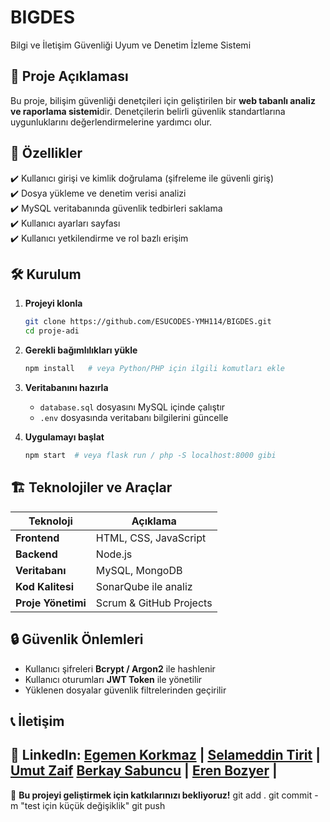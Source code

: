 # BIGDES
Bilgi ve İletişim Güvenliği Uyum ve Denetim İzleme Sistemi


## 📌 **Proje Açıklaması**
Bu proje, bilişim güvenliği denetçileri için geliştirilen bir **web tabanlı analiz ve raporlama sistemi**dir. Denetçilerin belirli güvenlik standartlarına uygunluklarını değerlendirmelerine yardımcı olur.

## 🚀 **Özellikler**
✔️ Kullanıcı girişi ve kimlik doğrulama (şifreleme ile güvenli giriş)  
✔️ Dosya yükleme ve denetim verisi analizi  
✔️ MySQL veritabanında güvenlik tedbirleri saklama  
✔️ Kullanıcı ayarları sayfası  
✔️ Kullanıcı yetkilendirme ve rol bazlı erişim  

## 🛠 **Kurulum**

1. **Projeyi klonla**  
   ```bash
   git clone https://github.com/ESUCODES-YMH114/BIGDES.git
   cd proje-adi
   ```  
2. **Gerekli bağımlılıkları yükle**  
   ```bash
   npm install   # veya Python/PHP için ilgili komutları ekle
   ```  
3. **Veritabanını hazırla**  
   - `database.sql` dosyasını MySQL içinde çalıştır  
   - `.env` dosyasında veritabanı bilgilerini güncelle  

4. **Uygulamayı başlat**  
   ```bash
   npm start  # veya flask run / php -S localhost:8000 gibi
   ```  

## 🏗 **Teknolojiler ve Araçlar**

| Teknoloji | Açıklama |
|-----------|----------|
| **Frontend** | HTML, CSS, JavaScript |
| **Backend** | Node.js |
| **Veritabanı** | MySQL, MongoDB |
| **Kod Kalitesi** | SonarQube ile analiz |
| **Proje Yönetimi** | Scrum & GitHub Projects |

## 🔒 **Güvenlik Önlemleri**
- Kullanıcı şifreleri **Bcrypt / Argon2** ile hashlenir  
- Kullanıcı oturumları **JWT Token** ile yönetilir  
- Yüklenen dosyalar güvenlik filtrelerinden geçirilir  


## 📞 **İletişim**
🔗 LinkedIn:
[Egemen Korkmaz](https://www.linkedin.com/in/egemen-korkmaz/) |
[Selameddin Tirit](https://www.linkedin.com/in/selameddin-tirit-897792335/) |
[Umut Zaif](https://www.linkedin.com/in/umut-zaif/)
[Berkay Sabuncu](https://www.linkedin.com/in/berkay-sabuncu-6bb75b238/) |
[Eren Bozyer](https://www.linkedin.com/in/erenbozyer/) |
---
🚀 **Bu projeyi geliştirmek için katkılarınızı bekliyoruz!**
git add .
git commit -m "test için küçük değişiklik"
git push

